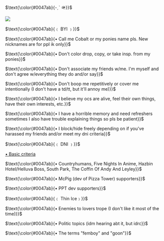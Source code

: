 <p align="left">
$\text{\color{#0047ab}{-ˏˋ 🪖}}$
</p>
<p align="left">
  <img src="https://i.imgur.com/8qrqPvd.png" />
</p>
<p align="left">
$\text{\color{#0047ab}{﹙ BYI ﹚}}$
</p>
<p align="left">
$\text{\color{#0047ab}{• Call me Cobalt or my ponies name pls. New nicknames are for ppl ik only}}$
</p>
<p align="left">
$\text{\color{#0047ab}{• Don't color drop, copy, or take insp. from my ponies}}$
</p>
<p align="left">
$\text{\color{#0047ab}{• Don't associate my friends w/me. I'm myself and don't agree w/everything they do and/or say}}$
</p>
</p>
<p align="left">
$\text{\color{#0047ab}{• Don't boop me repetitively or cover me intentionally (I don't have a td/tt, but it'll annoy me)}}$
</p>
</p>
<p align="left">
$\text{\color{#0047ab}{• I believe my ocs are alive, feel their own things, have their own interests, etc.}}$
</p>
</p>
<p align="left">
$\text{\color{#0047ab}{• I have a horrible memory and need refreshers sometimes I also have trouble explaining things so pls be patient}}$
</p>
</p>
<p align="left">
$\text{\color{#0047ab}{• I block/hide freely depending on if you've harassed my friends and/or meet my dni criteria}}$
</p>
</p>
<p align="left">
$\text{\color{#0047ab}{﹙ DNI ﹚}}$
</p>
<p align="left">
	
[• Basic criteria](https://basic-dni.crd.co/)
</p>
<p align="left">
$\text{\color{#0047ab}{• Countryhumans, Five Nights In Anime, Hazbin Hotel/Helluva Boss, South Park, The Coffin Of Andy And Leyley}}$
</p>
<p align="left">
$\text{\color{#0047ab}{• McPig (dev of Pizza Tower) supporters}}$
</p>
<p align="left">
$\text{\color{#0047ab}{• PPT dev supporters}}$
</p>
<p align="left">
$\text{\color{#0047ab}{﹙ Thin Ice﹚}}$
</p>
<p align="left">
$\text{\color{#0047ab}{• Enemies to lovers trope (I don't like it most of the time)}}$
</p>
<p align="left">
$\text{\color{#0047ab}{• Politic topics (idm hearing abt it, but idrc}}$
</p>
<p align="left">
$\text{\color{#0047ab}{• The terms "femboy" and "goon"}}$
</p>
